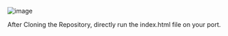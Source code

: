 ![image](https://github.com/ShubhamChougule/Language_Translator/assets/52528575/18429871-60e4-4bd8-ac6a-3f8921279492)

After Cloning the Repository, directly run the index.html file on your port.
